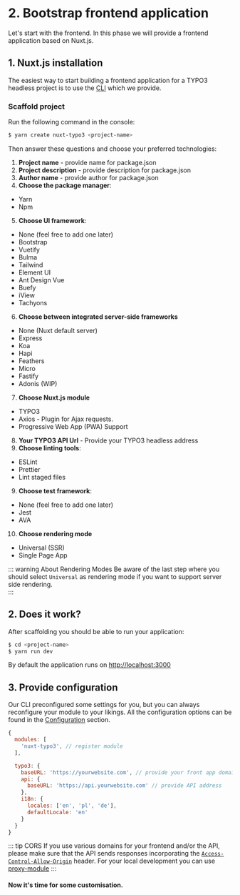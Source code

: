 # 2. Bootstrap frontend application

Let's start with the frontend. In this phase we will provide a frontend application based on Nuxt.js. 

## 1. Nuxt.js installation

The easiest way to start building a frontend application for a TYPO3 headless project is to use the [CLI](https://github.com/TYPO3-Initiatives/create-nuxt-typo3) which we provide. 

### Scaffold project 

Run the following command in the console:

```bash
$ yarn create nuxt-typo3 <project-name>
```

Then answer these questions and choose your preferred technologies:

1. **Project name** - provide name for package.json
2. **Project description** - provide description for package.json
3. **Author name** - provide author for package.json
4. **Choose the package manager**:
  - Yarn
  - Npm
5. **Choose UI framework**:
  - None (feel free to add one later)
  - Bootstrap
  - Vuetify
  - Bulma
  - Tailwind
  - Element UI
  - Ant Design Vue
  - Buefy
  - iView
  - Tachyons
6. **Choose between integrated server-side frameworks**
  - None (Nuxt default server)
  - Express
  - Koa
  - Hapi
  - Feathers
  - Micro
  - Fastify
  - Adonis (WIP)
7. **Choose Nuxt.js module**
  - TYPO3 <Badge text="checked by default" type="tip"/>
  - Axios - Plugin for Ajax requests.
  - Progressive Web App (PWA) Support <Badge text="checked by default" type="tip"/>
8. **Your TYPO3 API Url** - Provide your TYPO3 headless address
9. **Choose linting tools**:
  - ESLint <Badge text="recommended" type="warning"/>
  - Prettier <Badge text="recommended" type="warning"/>
  - Lint staged files <Badge text="recommended" type="warning"/>
9. **Choose test framework**:
  - None (feel free to add one later)
  - Jest
  - AVA
10. **Choose rendering mode**
  - Universal (SSR) <Badge text="checked by default" type="tip"/>
  - Single Page App

::: warning About Rendering Modes
Be aware of the last step where you should select `Universal` as rendering mode if you want to support server side rendering.  
:::


## 2. Does it work?

After scaffolding you should be able to run your application:

```bash
$ cd <project-name>
$ yarn run dev
```

By default the application runs on [http://localhost:3000](http://localhost:3000)

## 3. Provide configuration
 
Our CLI preconfigured some settings for you, but you can always reconfigure your module to your likings. All the configuration options can be found in the [Configuration](/configuration) section.
 
```js {
{
  modules: [
    'nuxt-typo3', // register module 
  ],

  typo3: {
    baseURL: 'https://yourwebsite.com', // provide your front app domain
    api: {
      baseURL: 'https://api.yourwebsite.com' // provide API address
    },
    i18n: {
      locales: ['en', 'pl', 'de'],
      defaultLocale: 'en'
    }
  }
}
```

::: tip CORS
If you use various domains for your frontend and/or the API, please make sure that the API sends responses incorporating the [`Access-Control-Allow-Origin`](https://developer.mozilla.org/en-US/docs/Web/HTTP/Headers/Access-Control-Allow-Origin) header. For your local development you can use [proxy-module](https://github.com/nuxt-community/proxy-module)
:::

#### Now it's time for some customisation. 
